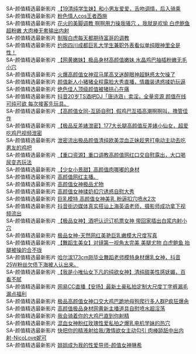 SA-颜值精选最新影片      [【19清纯学生妹】和小男友爱爱，舌吻调情，后入骑乘](https://sagj.me/videoDetail/b2dd6694b098451e.html)           
SA-颜值精选最新影片      [粉色情人cos王者西施](https://sagj.me/videoDetail/4551eecb21c1d1ff.html)               
SA-颜值精选最新影片      [花火的美脚调教 啊啊用力操我骚穴 ，我就是欢愉 白虎鲍鱼超粉嫩 大肉棒无套输出内射](https://sagj.me/videoDetail/117e0d50291318fc.html)               
SA-颜值精选最新影片      [制服白虎每天都期待富哥的调教](https://sagj.me/videoDetail/1d2ac6f09fafad03.html)               
SA-颜值精选最新影片      [约炮四川成都巨乳大学生兼职外表看似单纯眼神里全是性！](https://sagj.me/videoDetail/52a7eaa8143192ea.html)               
SA-颜值精选最新影片      [【网黄嫩妹】极品身材高颜值嫩妹 水晶鸡巴抽插粉嫩无毛小穴](https://sagj.me/videoDetail/2508e845919e5c71.html)               
SA-颜值精选最新影片      [火爆高颜值女神双马尾高叉迷醉眼神超魅惑太欠操了](https://sagj.me/videoDetail/60bd0af8d6506292.html)               
SA-颜值精选最新影片      [颜值新人小猪猪全程露脸大秀直播，情趣装诱惑揉奶玩逼](https://sagj.me/videoDetail/bb16d133df22ebd3.html)               
SA-颜值精选最新影片      [绝色佳人顶级颜值被猪拱心在痛](https://sagj.me/videoDetail/bc345f907c6bc5b8.html)               
SA-颜值精选最新影片      [抖音20岁TS酒吧DJ「唐诗涵」卖淫，全量资源 颜值在线可纯可欲 每次接客先玩具。](https://sagj.me/videoDetail/a13e50bde74641eb.html)               
SA-颜值精选最新影片      [【高颜值女同-互舔自慰】假鸡巴互插高潮啊啊叫，撸管佳作](https://sagj.me/videoDetail/49060c4e51115394.html)               
SA-颜值精选最新影片      [【极品反差婊泄密】177大长腿高颜值反差婊小仙女，超爱吃鸡巴视频泄密](https://sagj.me/videoDetail/73137d770e4c517a.html)               
SA-颜值精选最新影片      [泄密流出极品颜值清纯欧美混血正妹趁男打电动主动去吃男友的鸡吧](https://sagj.me/videoDetail/5b1863bb52fb3a30.html)               
SA-颜值精选最新影片      [【重口资源】重口调教高颜值网红口交自慰露出，大口喝尿变态玩法](https://sagj.me/videoDetail/b01493c70b4f6951.html)               
SA-颜值精选最新影片      [【少女小景甜】高颜值肉哪嘟的身材](https://sagj.me/videoDetail/75549b2049a157b5.html)               
SA-颜值精选最新影片      [高颜值网红主播。](https://sagj.me/videoDetail/ea9d36a87579cd4b.html)               
SA-颜值精选最新影片      [高颜值女神极品尤物](https://sagj.me/videoDetail/793c9f7908ea4cc3.html)               
SA-颜值精选最新影片      [高颜值女神揉奶扣穴诱惑自慰大秀](https://sagj.me/videoDetail/308998af7258b36b.html)               
SA-颜值精选最新影片      [巨乳模特 高颜值女神美乳 粉逼扣穴喷水2次](https://sagj.me/videoDetail/d8f9cdfa0584179d.html)               
SA-颜值精选最新影片      [抖音街边媒体真实搭讪上海英语老师，摄影师成功拿下视频流出](https://sagj.me/videoDetail/fc8a93764a1db791.html)               
SA-颜值精选最新影片      [【极品女神】酒吧认识订机票女神 带回家插出白浆内射小穴](https://sagj.me/videoDetail/f734273e0531dbb7.html)               
SA-颜值精选最新影片      [极品女神-天然网红美艳巨乳嫩模大尺度写真](https://sagj.me/videoDetail/dce811974b24454b.html)               
SA-颜值精选最新影片      [【舞蹈生美女】对镜第一视角太完美 美腿尤物 白虎鲍鱼 抬腿被操的合不拢](https://sagj.me/videoDetail/29c2523e155e8401.html)               
SA-颜值精选最新影片      [哈尔滨173cm刚毕业舞蹈老师模特身材爆乳女神，抖音25W粉丝欠债下海被人认出来。](https://sagj.me/videoDetail/aa4294c631f11531.html)               
SA-颜值精选最新影片      [【我是小唯仙女下凡的纯欲女神】清纯甜美性感妩媚，百看不腻](https://sagj.me/videoDetail/732d93465a44b31c.html)               
SA-颜值精选最新影片      [网易CC直播【安扬】最新土豪私拍定制大尺度丁字裤漏毛漏点福利](https://sagj.me/videoDetail/e8ced41cda4db090.html)               
SA-颜值精选最新影片      [极品高颜值女神口交大鸡巴跪地母狗爬行多人群P疯狂爆肏](https://sagj.me/videoDetail/19ba6584be581cfa.html)               
SA-颜值精选最新影片      [高颜值极品身材网黄新主播道具自慰喷水超淫荡](https://sagj.me/videoDetail/1934e535e0f69e7c.html)               
SA-颜值精选最新影片      [我会骑着你的大鸡巴直到你射精](https://sagj.me/videoDetail/33b1eb40fb9afe20.html)               
SA-颜值精选最新影片      [混血女神粉红玫瑰性爱私拍之爆乳电机学妹的热穴](https://sagj.me/videoDetail/7443f40d7d33e5e7.html)               
SA-颜值精选最新影片      [快把你的精液射给我/激情欲女主动勾引 肉棒舔舐中出内射-NicoLove妮可](https://sagj.me/videoDetail/c0f5f181c61b2d2d.html)               
SA-颜值精选最新影片      [姐姐成为我的性爱导师-颜值女神琳希](https://sagj.me/videoDetail/b76163b465a5813a.html)                     
